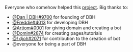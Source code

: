 Everyone who somehow helped this [project](https://help.dbh.wtf). Big thanks to:
* [@Dan | DBH#9700](https://discord.com/users/137624084572798976) for founding of DBH
* [@Freddie#4013](https://discord.com/users/193782837604909056) for developing DBH
* [@Artiom#0001](https://discord.com/users/918137699842555964) for giving domain and creating a bot
* [@Domin#2874](https://discord.com/users/418306434317680641) for creating pages/tutorials
* [@! djoh#2071](https://discord.com/users/419892040726347776) for contribution to the creation of bot
* @everyone for being a part of DBH
